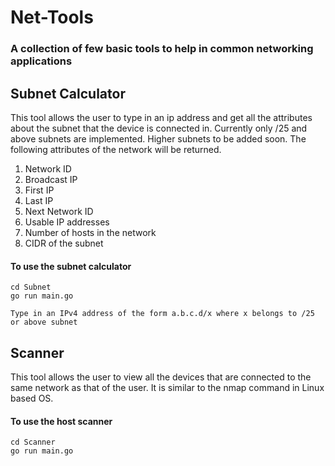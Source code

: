 # Net-Tools

### A collection of few basic tools to help in common networking applications

## Subnet Calculator

This tool allows the user to type in an ip address and get all the attributes about the subnet that the device is connected in. Currently only /25 and above subnets are implemented. Higher subnets to be added soon. The following attributes of the network will be returned.

1. Network ID
2. Broadcast IP
3. First IP
4. Last IP
5. Next Network ID
6. Usable IP addresses
7. Number of hosts in the network
8. CIDR of the subnet

#### To use the subnet calculator

```
cd Subnet
go run main.go

Type in an IPv4 address of the form a.b.c.d/x where x belongs to /25 or above subnet

```

## Scanner

This tool allows the user to view all the devices that are connected to the same network as that of the user. It is similar to the nmap command in Linux based OS.

#### To use the host scanner

```
cd Scanner
go run main.go
```

